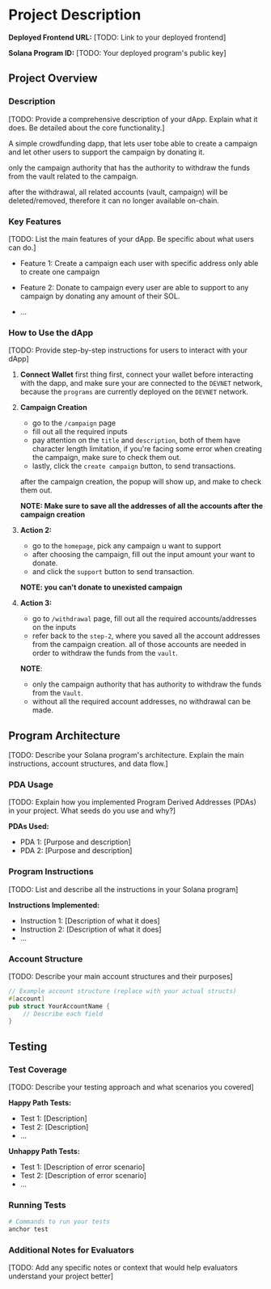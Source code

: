 # Project Description

**Deployed Frontend URL:** [TODO: Link to your deployed frontend]

**Solana Program ID:** [TODO: Your deployed program's public key]

## Project Overview

### Description
[TODO: Provide a comprehensive description of your dApp. Explain what it does. Be detailed about the core functionality.]

A simple crowdfunding dapp, that lets user tobe able to create a campaign and let other users to support the campaign by donating it. 

only the campaign authority that has the authority to withdraw the funds from the vault related to the campaign.

after the withdrawal, all related accounts (vault, campaign) will be deleted/removed, therefore it can no longer available on-chain.

### Key Features
[TODO: List the main features of your dApp. Be specific about what users can do.]

- Feature 1: Create a campaign
    each user with specific address only able to create one campaign

- Feature 2: Donate to campaign
    every user are able to support to any campaign by donating any amount of their SOL. 
- ...
  
### How to Use the dApp
[TODO: Provide step-by-step instructions for users to interact with your dApp]

1. **Connect Wallet**
    first thing first, connect your wallet before interacting with the dapp, and make sure your are connected to the `DEVNET` network, because the `programs` are currently deployed on the `DEVNET` network.

2. **Campaign Creation** 
   - go to the `/campaign` page
   - fill out all the required inputs
   - pay attention on the `title` and `description`, both of them have character length limitation, if you're facing some error when creating the campaign, make sure to check them out.
   - lastly, click the `create campaign` button, to send transactions.

    after the campaign creation, the popup will show up, and make to check them out.

    **NOTE: Make sure to save all the addresses of all the accounts after the campaign creation**

3. **Action 2:** 
    - go to the `homepage`, pick any campaign u want to support
    - after choosing the campaign, fill out the input amount your want to donate.
    - and click the `support` button to send transaction.

    **NOTE: you can't donate to unexisted campaign**
4.  **Action 3:** 

    - go to `/withdrawal` page, fill out all the required accounts/addresses on the inputs
    - refer back to the `step-2`, where you saved all the account addresses from the campaign creation. all of those accounts are needed in order to withdraw the funds from the `vault`.

    **NOTE**:
      - only the campaign authority that has authority to withdraw the funds from the `Vault`.
      - without all the required account addresses, no withdrawal can be made.

## Program Architecture
[TODO: Describe your Solana program's architecture. Explain the main instructions, account structures, and data flow.]

### PDA Usage
[TODO: Explain how you implemented Program Derived Addresses (PDAs) in your project. What seeds do you use and why?]

**PDAs Used:**
- PDA 1: [Purpose and description]
- PDA 2: [Purpose and description]

### Program Instructions
[TODO: List and describe all the instructions in your Solana program]

**Instructions Implemented:**
- Instruction 1: [Description of what it does]
- Instruction 2: [Description of what it does]
- ...

### Account Structure
[TODO: Describe your main account structures and their purposes]

```rust
// Example account structure (replace with your actual structs)
#[account]
pub struct YourAccountName {
    // Describe each field
}
```

## Testing

### Test Coverage
[TODO: Describe your testing approach and what scenarios you covered]

**Happy Path Tests:**
- Test 1: [Description]
- Test 2: [Description]
- ...

**Unhappy Path Tests:**
- Test 1: [Description of error scenario]
- Test 2: [Description of error scenario]
- ...

### Running Tests
```bash
# Commands to run your tests
anchor test
```

### Additional Notes for Evaluators

[TODO: Add any specific notes or context that would help evaluators understand your project better]